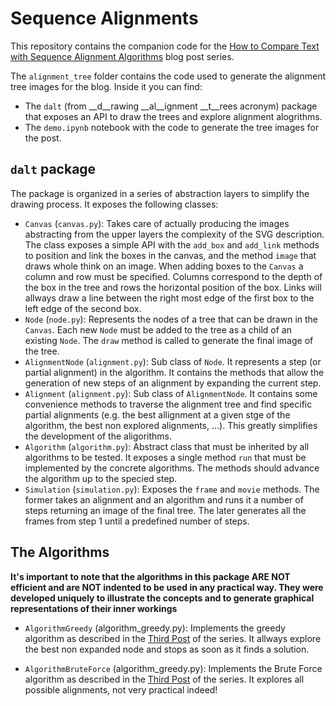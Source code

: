 # Sequence Alignments

This repository contains the companion code for the [How to Compare Text with Sequence Alignment
Algorithms](https://jaclx5.github.io/sequence_alignments_1) blog post series.

The `alignment_tree` folder contains the code used to generate the alignment tree images for the
blog. Inside it you can find:

- The `dalt` (from __d__rawing __al__ignment __t__rees acronym) package that exposes an API to
  draw the trees and explore alignment alogrithms.
- The `demo.ipynb` notebook with the code to generate the tree images for the post.

## `dalt` package

The package is organized in a series of abstraction layers to simplify the drawing process. It
exposes the following classes:
- `Canvas` (`canvas.py`): Takes care of actually producing the images abstracting from the upper
  layers the complexity of the SVG description. The class exposes a simple API with the `add_box`
  and `add_link` methods to position and link the boxes in the canvas, and the method `image` that
  draws whole think on an image.
  When adding boxes to the `Canvas` a column and row must be specified. Columns correspond to the
  depth of the box in the tree and rows the horizontal position of the box.
  Links will allways draw a line between the right most edge of the first box to the left edge of
  the second box.
- `Node` (`node.py`): Represents the nodes of a tree that can be drawn in the `Canvas`. Each new
  `Node` must be added to the tree as a child of an existing `Node`. The `draw` method is called to
   generate the final image of the tree.
- `AlignmentNode` (`alignment.py`): Sub class of `Node`. It represents a step (or partial alignment)
  in the algorithm. It contains the methods that allow the generation of new steps of an alignment
  by expanding the current step.
- `Alignment` (`alignment.py`): Sub class of `AlignmentNode`. It contains some convenience methods
  to traverse the alignment tree and find specific partial alignments (e.g. the best allignment at
  a given stge of the algorithm, the best non explored alignments, ...). This greatly simplifies
  the development of the aligorithms.
- `Algorithm` (`algorithm.py`): Abstract class that must be inherited by all algorithms to be
  tested. It exposes a single method `run` that must be implemented by the concrete algorithms.
  The methods should advance the algorithm up to the specied step.
- `Simulation` (`simulation.py`): Exposes the `frame` and `movie` methods. The former takes an
  alignment and an algorithm and runs it a number of steps returning an image of the final tree.
  The later generates all the frames from step 1 until a predefined number of steps.

## The Algorithms

__It's important to note that the algorithms in this package ARE NOT efficient and are NOT indented
to be used in any practical way. They were developed uniquely to illustrate the concepts and to 
generate graphical representations of their inner workings__

- `AlgorithmGreedy` (algorithm_greedy.py): Implements the greedy algorithm as described in the
  [Third Post](https://jaclx5.github.io/sequence_alignments_3) of the series. It allways explore
  the best non expanded node and stops as soon as it finds a solution.
  
- `AlgorithmBruteForce` (algorithm_greedy.py): Implements the Brute Force algorithm as described in
  the [Third Post](https://jaclx5.github.io/sequence_alignments_3) of the series. It explores all
  possible alignments, not very practical indeed!

  